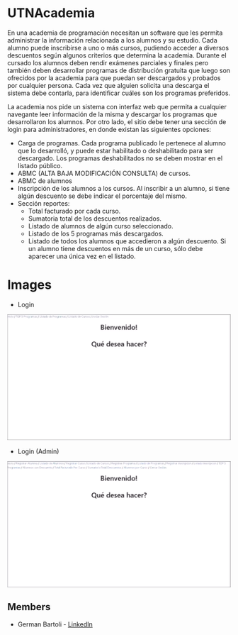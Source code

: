 # UTNAcademia

En una academia de programación necesitan un software que les permita administrar la información relacionada a los alumnos y su estudio. Cada alumno puede inscribirse a uno o más cursos, pudiendo acceder a diversos descuentos según algunos criterios que determina la academia. Durante el cursado los alumnos deben rendir exámenes parciales y finales pero también deben desarrollar programas de distribución gratuita que luego son ofrecidos por la academia para que puedan ser descargados y probados por cualquier persona. Cada vez que alguien solicita una descarga el sistema debe contarla, para identificar cuáles son los programas preferidos.

La academia nos pide un sistema con interfaz web que permita a cualquier navegante leer información de la misma y descargar los programas que desarrollaron los alumnos. Por otro lado, el sitio debe tener una sección de login para administradores, en donde existan las siguientes opciones:

- Carga de programas. Cada programa publicado le pertenece al alumno que lo desarrolló, y puede estar habilitado o deshabilitado para ser descargado. Los programas deshabilitados no se deben mostrar en el listado público.
- ABMC (ALTA BAJA MODIFICACIÓN CONSULTA) de cursos.
- ABMC de alumnos
- Inscripción de los alumnos a los cursos. Al inscribir a un alumno, si tiene algún descuento se debe indicar el porcentaje del mismo.
- Sección reportes:
  - Total facturado por cada curso.
  - Sumatoria total de los descuentos realizados.
  - Listado de alumnos de algún curso seleccionado.
  - Listado de los 5 programas más descargados.
  - Listado de todos los alumnos que accedieron a algún descuento. Si un alumno tiene descuentos en más de un curso, sólo debe aparecer una única vez en el listado.

# Images
- Login

![Login](https://raw.githubusercontent.com/bartoligerman497/UTN-Academy/main/docs/images/Inicio.png)

- Login (Admin)

![Login (Admin)](https://raw.githubusercontent.com/bartoligerman497/UTN-Academy/main/docs/images/Inicio%20Completo.png)

## Members

- German Bartoli - [LinkedIn](https://www.linkedin.com/in/bartoligerman497/)
